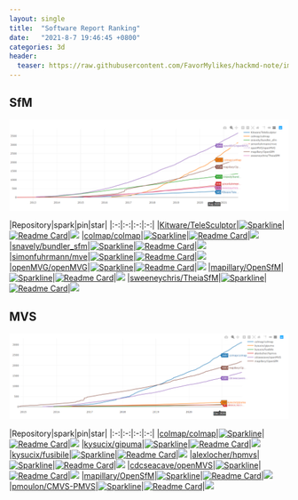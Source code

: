 ```yaml
---
layout: single
title:  "Software Report Ranking"
date:   "2021-8-7 19:46:45 +0800"
categories: 3d
header:
  teaser: https://raw.githubusercontent.com/FavorMylikes/hackmd-note/img/img1628431917(1).jpg
---
```


## SfM

<img src="https://raw.githubusercontent.com/FavorMylikes/hackmd-note/img/img1628431917(1).jpg">

[TeleSculptor_repo]: https://github.com/Kitware/TeleSculptor
[TeleSculptor_fork]: https://img.shields.io/github/forks/Kitware/TeleSculptor.svg?style=social&label=Fork&maxAge=2592000
[TeleSculptor_star]: https://stars.medv.io/Kitware/TeleSculptor.svg
[colmap_repo]: https://github.com/colmap/colmap
[colmap_fork]: https://img.shields.io/github/forks/colmap/colmap.svg?style=social&label=Fork&maxAge=2592000
[colmap_star]: https://stars.medv.io/colmap/colmap.svg
[bundler_sfm_repo]: https://github.com/snavely/bundler_sfm
[bundler_sfm_fork]: https://img.shields.io/github/forks/snavely/bundler_sfm.svg?style=social&label=Fork&maxAge=2592000
[bundler_sfm_star]: https://stars.medv.io/snavely/bundler_sfm.svg
[mve_repo]: https://github.com/simonfuhrmann/mve
[mve_fork]: https://img.shields.io/github/forks/simonfuhrmann/mve.svg?style=social&label=Fork&maxAge=2592000
[mve_star]: https://stars.medv.io/simonfuhrmann/mve.svg
[openMVG_repo]: https://github.com/openMVG/openMVG
[openMVG_fork]: https://img.shields.io/github/forks/openMVG/openMVG.svg?style=social&label=Fork&maxAge=2592000
[openMVG_star]: https://stars.medv.io/openMVG/openMVG.svg
[OpenSfM_repo]: https://github.com/mapillary/OpenSfM
[OpenSfM_fork]: https://img.shields.io/github/forks/mapillary/OpenSfM.svg?style=social&label=Fork&maxAge=2592000
[OpenSfM_star]: https://stars.medv.io/mapillary/OpenSfM.svg
[TheiaSfM_repo]: https://github.com/sweeneychris/TheiaSfM
[TheiaSfM_fork]: https://img.shields.io/github/forks/sweeneychris/TheiaSfM.svg?style=social&label=Fork&maxAge=2592000
[TheiaSfM_star]: https://stars.medv.io/sweeneychris/TheiaSfM.svg
|Repository|spark|pin|star|
|:-:|:-:|:-:|:-:|
|[Kitware/TeleSculptor][TeleSculptor_repo]|[![Sparkline](https://stars.medv.io/Kitware/TeleSculptor.svg)][TeleSculptor_repo]|[![Readme Card](https://github-readme-stats.vercel.app/api/pin/?username=Kitware&repo=TeleSculptor&show_owner=true)][TeleSculptor_repo]|<img src='https://starchart.cc/Kitware/TeleSculptor.svg' width='200px'/>
|[colmap/colmap][colmap_repo]|[![Sparkline](https://stars.medv.io/colmap/colmap.svg)][colmap_repo]|[![Readme Card](https://github-readme-stats.vercel.app/api/pin/?username=colmap&repo=colmap&show_owner=true)][colmap_repo]|<img src='https://starchart.cc/colmap/colmap.svg' width='200px'/>
|[snavely/bundler_sfm][bundler_sfm_repo]|[![Sparkline](https://stars.medv.io/snavely/bundler_sfm.svg)][bundler_sfm_repo]|[![Readme Card](https://github-readme-stats.vercel.app/api/pin/?username=snavely&repo=bundler_sfm&show_owner=true)][bundler_sfm_repo]|<img src='https://starchart.cc/snavely/bundler_sfm.svg' width='200px'/>
|[simonfuhrmann/mve][mve_repo]|[![Sparkline](https://stars.medv.io/simonfuhrmann/mve.svg)][mve_repo]|[![Readme Card](https://github-readme-stats.vercel.app/api/pin/?username=simonfuhrmann&repo=mve&show_owner=true)][mve_repo]|<img src='https://starchart.cc/simonfuhrmann/mve.svg' width='200px'/>
|[openMVG/openMVG][openMVG_repo]|[![Sparkline](https://stars.medv.io/openMVG/openMVG.svg)][openMVG_repo]|[![Readme Card](https://github-readme-stats.vercel.app/api/pin/?username=openMVG&repo=openMVG&show_owner=true)][openMVG_repo]|<img src='https://starchart.cc/openMVG/openMVG.svg' width='200px'/>
|[mapillary/OpenSfM][OpenSfM_repo]|[![Sparkline](https://stars.medv.io/mapillary/OpenSfM.svg)][OpenSfM_repo]|[![Readme Card](https://github-readme-stats.vercel.app/api/pin/?username=mapillary&repo=OpenSfM&show_owner=true)][OpenSfM_repo]|<img src='https://starchart.cc/mapillary/OpenSfM.svg' width='200px'/>
|[sweeneychris/TheiaSfM][TheiaSfM_repo]|[![Sparkline](https://stars.medv.io/sweeneychris/TheiaSfM.svg)][TheiaSfM_repo]|[![Readme Card](https://github-readme-stats.vercel.app/api/pin/?username=sweeneychris&repo=TheiaSfM&show_owner=true)][TheiaSfM_repo]|<img src='https://starchart.cc/sweeneychris/TheiaSfM.svg' width='200px'/>

## MVS

<img src="https://raw.githubusercontent.com/FavorMylikes/hackmd-note/img/img20210808221458.png" alt="20210808221458">

[colmap_repo]: https://github.com/colmap/colmap
[colmap_fork]: https://img.shields.io/github/forks/colmap/colmap.svg?style=social&label=Fork&maxAge=2592000
[colmap_star]: https://stars.medv.io/colmap/colmap.svg
[gipuma_repo]: https://github.com/kysucix/gipuma
[gipuma_fork]: https://img.shields.io/github/forks/kysucix/gipuma.svg?style=social&label=Fork&maxAge=2592000
[gipuma_star]: https://stars.medv.io/kysucix/gipuma.svg
[fusibile_repo]: https://github.com/kysucix/fusibile
[fusibile_fork]: https://img.shields.io/github/forks/kysucix/fusibile.svg?style=social&label=Fork&maxAge=2592000
[fusibile_star]: https://stars.medv.io/kysucix/fusibile.svg
[hpmvs_repo]: https://github.com/alexlocher/hpmvs
[hpmvs_fork]: https://img.shields.io/github/forks/alexlocher/hpmvs.svg?style=social&label=Fork&maxAge=2592000
[hpmvs_star]: https://stars.medv.io/alexlocher/hpmvs.svg
[openMVS_repo]: https://github.com/cdcseacave/openMVS
[openMVS_fork]: https://img.shields.io/github/forks/cdcseacave/openMVS.svg?style=social&label=Fork&maxAge=2592000
[openMVS_star]: https://stars.medv.io/cdcseacave/openMVS.svg
[OpenSfM_repo]: https://github.com/mapillary/OpenSfM
[OpenSfM_fork]: https://img.shields.io/github/forks/mapillary/OpenSfM.svg?style=social&label=Fork&maxAge=2592000
[OpenSfM_star]: https://stars.medv.io/mapillary/OpenSfM.svg
[CMVS-PMVS_repo]: https://github.com/pmoulon/CMVS-PMVS
[CMVS-PMVS_fork]: https://img.shields.io/github/forks/pmoulon/CMVS-PMVS.svg?style=social&label=Fork&maxAge=2592000
[CMVS-PMVS_star]: https://stars.medv.io/pmoulon/CMVS-PMVS.svg
|Repository|spark|pin|star|
|:-:|:-:|:-:|:-:|
|[colmap/colmap][colmap_repo]|[![Sparkline](https://stars.medv.io/colmap/colmap.svg)][colmap_repo]|[![Readme Card](https://github-readme-stats.vercel.app/api/pin/?username=colmap&repo=colmap&show_owner=true)][colmap_repo]|<img src='https://starchart.cc/colmap/colmap.svg' width='200px'/>
|[kysucix/gipuma][gipuma_repo]|[![Sparkline](https://stars.medv.io/kysucix/gipuma.svg)][gipuma_repo]|[![Readme Card](https://github-readme-stats.vercel.app/api/pin/?username=kysucix&repo=gipuma&show_owner=true)][gipuma_repo]|<img src='https://starchart.cc/kysucix/gipuma.svg' width='200px'/>
|[kysucix/fusibile][fusibile_repo]|[![Sparkline](https://stars.medv.io/kysucix/fusibile.svg)][fusibile_repo]|[![Readme Card](https://github-readme-stats.vercel.app/api/pin/?username=kysucix&repo=fusibile&show_owner=true)][fusibile_repo]|<img src='https://starchart.cc/kysucix/fusibile.svg' width='200px'/>
|[alexlocher/hpmvs][hpmvs_repo]|[![Sparkline](https://stars.medv.io/alexlocher/hpmvs.svg)][hpmvs_repo]|[![Readme Card](https://github-readme-stats.vercel.app/api/pin/?username=alexlocher&repo=hpmvs&show_owner=true)][hpmvs_repo]|<img src='https://starchart.cc/alexlocher/hpmvs.svg' width='200px'/>
|[cdcseacave/openMVS][openMVS_repo]|[![Sparkline](https://stars.medv.io/cdcseacave/openMVS.svg)][openMVS_repo]|[![Readme Card](https://github-readme-stats.vercel.app/api/pin/?username=cdcseacave&repo=openMVS&show_owner=true)][openMVS_repo]|<img src='https://starchart.cc/cdcseacave/openMVS.svg' width='200px'/>
|[mapillary/OpenSfM][OpenSfM_repo]|[![Sparkline](https://stars.medv.io/mapillary/OpenSfM.svg)][OpenSfM_repo]|[![Readme Card](https://github-readme-stats.vercel.app/api/pin/?username=mapillary&repo=OpenSfM&show_owner=true)][OpenSfM_repo]|<img src='https://starchart.cc/mapillary/OpenSfM.svg' width='200px'/>
|[pmoulon/CMVS-PMVS][CMVS-PMVS_repo]|[![Sparkline](https://stars.medv.io/pmoulon/CMVS-PMVS.svg)][CMVS-PMVS_repo]|[![Readme Card](https://github-readme-stats.vercel.app/api/pin/?username=pmoulon&repo=CMVS-PMVS&show_owner=true)][CMVS-PMVS_repo]|<img src='https://starchart.cc/pmoulon/CMVS-PMVS.svg' width='200px'/>